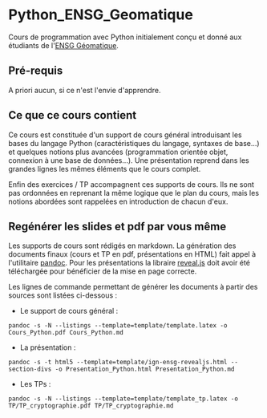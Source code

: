 # Python_ENSG_Geomatique

Cours de programmation avec Python initialement conçu et donné aux étudiants de l'[ENSG Géomatique](http://www.ensg.eu).


## Pré-requis

A priori aucun, si ce n'est l'envie d'apprendre.


## Ce que ce cours contient

Ce cours est constituée d'un support de cours général introduisant les bases du langage Python (caractéristiques du langage, syntaxes de base...) et quelques notions plus avancées (programmation orientée objet, connexion à une base de données...). Une présentation reprend dans les grandes lignes les mêmes éléments que le cours complet.

Enfin des exercices / TP accompagnent ces supports de cours. Ils ne sont pas ordonnées en reprenant la même logique que le plan du cours, mais les notions abordées sont rappelées en introduction de chacun d'eux.


## Regénérer les slides et pdf par vous même
Les supports de cours sont rédigés en markdown. La génération des documents finaux (cours et TP en pdf, présentations en HTML) fait appel à l'utilitaire [pandoc](https://pandoc.org/). Pour les présentations la libraire [reveal.js](https://revealjs.com/#/) doit avoir été téléchargée pour bénéficier de la mise en page correcte.

Les lignes de commande permettant de générer les documents à partir des sources sont listées ci-dessous :

* Le support de cours général :
```
pandoc -s -N --listings --template=template/template.latex -o Cours_Python.pdf Cours_Python.md
```

* La présentation :
```
pandoc -s -t html5 --template=template/ign-ensg-revealjs.html --section-divs -o Presentation_Python.html Presentation_Python.md
```

* Les TPs :
```
pandoc -s -N --listings --template=template/template_tp.latex -o TP/TP_cryptographie.pdf TP/TP_cryptographie.md
```
